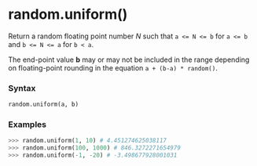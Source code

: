 # random.uniform()

Return a random floating point number *N* such that `a <= N <= b` for `a <= b` and `b <= N <= a` for `b < a`.

The end-point value **b** may or may not be included in the range depending on floating-point rounding in the equation `a + (b-a) * random()`.

### Syntax

```python
random.uniform(a, b)
```

### Examples

```python
>>> random.uniform(1, 10) # 4.451274625038117
>>> random.uniform(100, 1000) # 846.3272271654979
>>> random.uniform(-1, -20) # -3.498677928001031
```